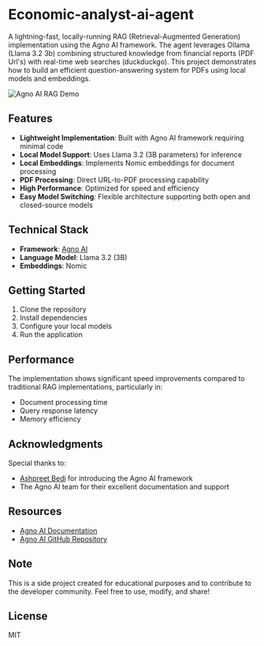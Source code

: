 # Economic-analyst-ai-agent
A lightning-fast, locally-running RAG (Retrieval-Augmented Generation) implementation using the Agno AI framework. The agent leverages Ollama (Llama 3.2 3b) combining structured knowledge from financial reports (PDF Url's) with real-time web searches (duckduckgo). This project demonstrates how to build an efficient question-answering system for PDFs using local models and embeddings.

![Agno AI RAG Demo](https://github.com/lesteroliver911/economic-analyst-ai-agent/blob/main/asset/agno-ai.gif)

## Features

- **Lightweight Implementation**: Built with Agno AI framework requiring minimal code
- **Local Model Support**: Uses Llama 3.2 (3B parameters) for inference
- **Local Embeddings**: Implements Nomic embeddings for document processing
- **PDF Processing**: Direct URL-to-PDF processing capability
- **High Performance**: Optimized for speed and efficiency
- **Easy Model Switching**: Flexible architecture supporting both open and closed-source models

## Technical Stack

- **Framework**: [Agno AI](https://github.com/agno-ai/agno)
- **Language Model**: Llama 3.2 (3B)
- **Embeddings**: Nomic

## Getting Started

1. Clone the repository
2. Install dependencies
3. Configure your local models
4. Run the application

## Performance

The implementation shows significant speed improvements compared to traditional RAG implementations, particularly in:
- Document processing time
- Query response latency
- Memory efficiency

## Acknowledgments

Special thanks to:
- [Ashpreet Bedi](https://www.linkedin.com/in/ashpreetbedi/) for introducing the Agno AI framework
- The Agno AI team for their excellent documentation and support

## Resources

- [Agno AI Documentation](https://docs.agno.com)
- [Agno AI GitHub Repository](https://github.com/agno-ai/agno)

## Note

This is a side project created for educational purposes and to contribute to the developer community. Feel free to use, modify, and share!

## License

MIT
